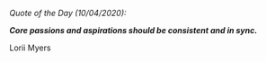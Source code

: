 *Quote of the Day (10/04/2020):*

_**Core passions and aspirations should be consistent and in sync.**_

Lorii Myers